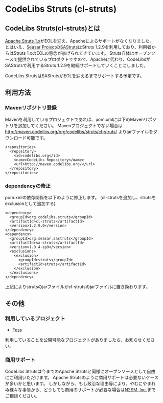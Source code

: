 CodeLibs Struts (cl-struts)
=============

## CodeLibs Struts(cl-struts)とは

[Apache Struts 1.x](http://struts.apache.org/struts1eol-announcement.html)がEOLを迎え、Apacheによるサポートがなくなりました。
とはいえ、[Seasar Project](http://www.seasar.org/)の[SAStruts](http://sastruts.seasar.org/)はStruts 1.2.9を利用しており、利用者からはStruts 1.xのEOLの懸念が挙げられてきています。
Struts自体はオープンソースで提供されているプロダクトですので、Apacheに代わり、CodeLibsがSAStrutsで利用するStruts 1.2.9を継続サポートしていくことにしました。

CodeLibs StrutsはSAStrutsがEOLを迎えるまでサポートする予定です。

## 利用方法

### Mavenリポジトリ登録

Mavenを利用しているプロジェクトであれば、pom.xmlに以下のMavenリポジトリを追加してください。
Mavenプロジェクトでない場合は http://maven.codelibs.org/org/codelibs/struts/cl-struts/ よりjarファイルをダウンロード可能です。

    <repositories>
      <repository>
        <id>codelibs.org</id>
        <name>CodeLibs Repository</name>
        <url>http://maven.codelibs.org/</url>
      </repository>
    </repositories>

### dependencyの修正

pom.xmlの依存関係を以下のように修正します。
(cl-strutsを追加し、strutsをexclusionとして追加する)

    <dependency>
      <groupId>org.codelibs.struts</groupId>
      <artifactId>cl-struts</artifactId>
      <version>1.2.9.0</version>
    </dependency>
    <dependency>
      <groupId>org.seasar.sastruts</groupId>
      <artifactId>sa-struts</artifactId>
      <version>1.0.4-sp9</version>
      <exclusions>
        <exclusion>
          <groupId>struts</groupId>
          <artifactId>struts</artifactId>
        </exclusion>
      </exclusions>
    </dependency>

上記によりstrutsのjarファイルがcl-strutsのjarファイルに置き換わります。

## その他

### 利用しているプロジェクト

* [Fess](http://fess.codelibs.org/)

利用していることを公開可能なプロジェクトがありましたら、お知らせください。

### 商用サポート

CodeLibs Strutsは今までのApache Strutsと同様にオープンソースとして自由にご利用いただけます。
Apache Strutsのように商用サポートは必要ないケースが多いかと思います。
しかしながら、もし政治な理由等により、やむにやまれぬ様々な事情から、どうしても商用のサポートが必要な場合は[N2SM, Inc.](http://www.n2sm.net/)までご相談ください。



